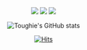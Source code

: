 <div align="center"> 
<img src="https://img.shields.io/badge/swift-F05138?style=for-the-badge&logo=swift&logoColor=white"/>
<img src="https://img.shields.io/badge/xcode-147EFB?style=for-the-badge&logo=xcode&logoColor=white"/>
<img src="https://img.shields.io/badge/python-147EFB?style=for-the-badge&logo=python&logoColor=white"/>


![Toughie's GitHub stats](https://github-readme-stats.vercel.app/api?username=Toughie17&show_icons=true&theme=react) 
 
[![Hits](https://hits.seeyoufarm.com/api/count/incr/badge.svg?url=https%3A%2F%2Fgithub.com%2FToughie17&count_bg=%2377A1E2&title_bg=%23555555&icon=&icon_color=%23BBFCFA&title=hits&edge_flat=false)](https://hits.seeyoufarm.com)
</div>

